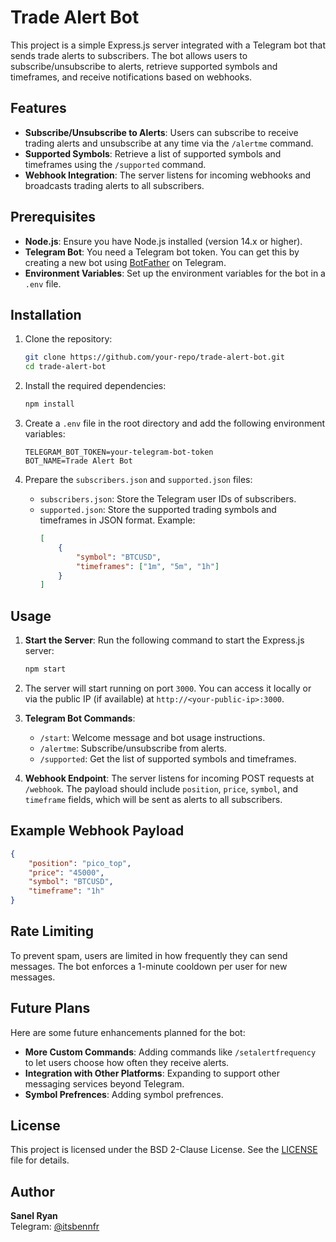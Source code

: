 # Trade Alert Bot

This project is a simple Express.js server integrated with a Telegram bot that sends trade alerts to subscribers. The bot allows users to subscribe/unsubscribe to alerts, retrieve supported symbols and timeframes, and receive notifications based on webhooks.

## Features

-   **Subscribe/Unsubscribe to Alerts**: Users can subscribe to receive trading alerts and unsubscribe at any time via the `/alertme` command.
-   **Supported Symbols**: Retrieve a list of supported symbols and timeframes using the `/supported` command.
-   **Webhook Integration**: The server listens for incoming webhooks and broadcasts trading alerts to all subscribers.

## Prerequisites

-   **Node.js**: Ensure you have Node.js installed (version 14.x or higher).
-   **Telegram Bot**: You need a Telegram bot token. You can get this by creating a new bot using [BotFather](https://core.telegram.org/bots#botfather) on Telegram.
-   **Environment Variables**: Set up the environment variables for the bot in a `.env` file.

## Installation

1. Clone the repository:

    ```bash
    git clone https://github.com/your-repo/trade-alert-bot.git
    cd trade-alert-bot
    ```

2. Install the required dependencies:

    ```bash
    npm install
    ```

3. Create a `.env` file in the root directory and add the following environment variables:

    ```plaintext
    TELEGRAM_BOT_TOKEN=your-telegram-bot-token
    BOT_NAME=Trade Alert Bot
    ```

4. Prepare the `subscribers.json` and `supported.json` files:
    - `subscribers.json`: Store the Telegram user IDs of subscribers.
    - `supported.json`: Store the supported trading symbols and timeframes in JSON format. Example:
        ```json
        [
        	{
        		"symbol": "BTCUSD",
        		"timeframes": ["1m", "5m", "1h"]
        	}
        ]
        ```

## Usage

1. **Start the Server**:
   Run the following command to start the Express.js server:

    ```bash
    npm start
    ```

2. The server will start running on port `3000`. You can access it locally or via the public IP (if available) at `http://<your-public-ip>:3000`.

3. **Telegram Bot Commands**:

    - `/start`: Welcome message and bot usage instructions.
    - `/alertme`: Subscribe/unsubscribe from alerts.
    - `/supported`: Get the list of supported symbols and timeframes.

4. **Webhook Endpoint**:
   The server listens for incoming POST requests at `/webhook`. The payload should include `position`, `price`, `symbol`, and `timeframe` fields, which will be sent as alerts to all subscribers.

## Example Webhook Payload

```json
{
	"position": "pico_top",
	"price": "45000",
	"symbol": "BTCUSD",
	"timeframe": "1h"
}
```

## Rate Limiting

To prevent spam, users are limited in how frequently they can send messages. The bot enforces a 1-minute cooldown per user for new messages.

## Future Plans

Here are some future enhancements planned for the bot:

-   **More Custom Commands**: Adding commands like `/setalertfrequency` to let users choose how often they receive alerts.
-   **Integration with Other Platforms**: Expanding to support other messaging services beyond Telegram.
-   **Symbol Prefrences**: Adding symbol prefrences.

## License

This project is licensed under the BSD 2-Clause License. See the [LICENSE](./LICENSE) file for details.

## Author

**Sanel Ryan**  
Telegram: [@itsbennfr](https://t.me/itsbennfr)
